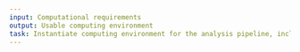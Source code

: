```yaml
---
input: Computational requirements
output: Usable computing environment
task: Instantiate computing environment for the analysis pipeline, including I/O, memory requirements, parallelization strategy, and cost control
---
```

